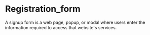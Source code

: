 # Registration_form
A signup form is a web page, popup, or modal where users enter the information required to access that website's services.
